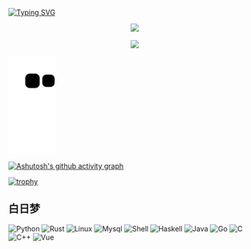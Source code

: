 [![Typing SVG](https://readme-typing-svg.demolab.com?font=Fira+Code&size=29&pause=1000&color=17A6FFA9&center=true&vCenter=true&width=1024&height=200&separator=%3C&lines=%E6%80%9D%E5%BF%B5%E7%9D%80%E5%89%8D%E4%B8%96%E7%9A%84%E9%82%82%E9%80%85%E4%BB%A5%E5%8F%8A%E6%9C%AA%E6%9D%A5%E7%9A%84%E4%BD%A0%EF%BC%8C%E6%88%91%E5%9C%A8%E8%BF%99%E6%9D%A1%E7%9F%AD%E4%BF%A1%E4%B8%AD%E5%80%BE%E6%B3%A8%E6%89%80%E6%9C%89%E7%9A%84%E9%AD%94%E5%8A%9B%E5%8F%91%E9%80%81%E7%BB%99%E4%BD%A0%E3%80%82%3Clove+you+for+ever%3C%E7%A0%B4%E7%A2%8E%E5%90%A7%E7%8E%B0%E5%AE%9E%EF%BC%8C%E5%B4%A9%E8%A3%82%E5%90%A7%E7%B2%BE%E7%A5%9E%EF%BC%8C%E6%94%BE%E9%80%90%E8%BF%99%E4%B8%AA%E4%B8%96%E7%95%8C%EF%BC%81%3C%E6%98%AF%E5%9B%9E%E5%88%B0%E9%82%A3%E6%97%A0%E8%81%8A%E7%9A%84%E7%8E%B0%E5%AE%9E%E4%B8%AD%EF%BC%81%E8%BF%98%E6%98%AF%E5%92%8C%E6%88%91%E4%B8%80%E8%B5%B7%E6%94%B9%E5%8F%98%E9%82%A3%E7%8E%B0%E5%AE%9E%EF%BC%81%3C%E5%88%86%E5%88%AB%E7%9A%84%E8%AF%9D%E4%BB%8E%E5%98%B4%E9%87%8C%E8%AF%B4%E5%87%BA%E6%9D%A5%E7%9A%84%E8%AF%9D%EF%BC%8C%E5%B0%B1%E8%A6%81%E5%88%86%E5%88%AB%E4%BA%86;%3C%E5%8F%AA%E8%A6%81%E4%B8%8D%E8%AF%B4%E5%87%BA%E5%88%86%E5%88%AB%E5%B0%B1%E4%B8%8D%E4%BC%9A%E5%88%86%E5%88%AB%EF%BC%8C%E9%82%A3%E5%B0%B1%E6%98%AF%E4%B8%96%E7%95%8C%E7%9A%84%E7%9C%9F%E7%90%86%E3%80%82)](https://git.io/typing-svg)

<p align="center">
  <img src="https://i2.hdslb.com/bfs/archive/08a1ebae5833659dd9f14302efb47401feab3565.jpg" />
</p>

<p align="center">
  <img src="https://github-readme-stats.vercel.app/api?username=cyear&show_icons=true&theme=transparent" />
</p>

![](https://raw.githubusercontent.com/cyear/cyear/main/dist/github-contribution-grid-snake.svg)

[![Ashutosh's github activity graph](https://github-readme-activity-graph.vercel.app/graph?username=cyear&theme=github-compact	)](https://github.com/ashutosh00710/github-readme-activity-graph)

[![trophy](https://github-profile-trophy.vercel.app/?username=cyear&theme=onedark&row=1&no-bg=true)](https://github.com/ryo-ma/github-profile-trophy)

## 白日梦 

![Python](https://img.shields.io/badge/-Python-192133?style=flat-square&logo=python&logoColor=white)
![Rust](https://img.shields.io/badge/-Rust-192133?style=flat-square&logo=rust&logoColor=white)
![Linux](https://img.shields.io/badge/-Linux-192133?style=flat-square&logo=linux&logoColor=white)
![Mysql](https://img.shields.io/badge/-Mysql-192133?style=flat-square&logo=mysq&logoColor=white)
![Shell](https://img.shields.io/badge/-Shell-192133?style=flat-square&logo=shell&logoColor=white)
![Haskell](https://img.shields.io/badge/-Haskell-192133?style=flat-square&logo=haskell&logoColor=white)
![Java](https://img.shields.io/badge/-Java-192133?style=flat-square&logo=java&logoColor=white)
![Go](https://img.shields.io/badge/-Go-192133?style=flat-square&logo=go&logoColor=white)
![C](https://img.shields.io/badge/-C-192133?style=flat-square&logo=c&logoColor=white)
![C++](https://img.shields.io/badge/-C++-192133?style=flat-square&logo=c++&logoColor=white)
![Vue](https://img.shields.io/badge/-Vue-192133?style=flat-square&logo=vue&logoColor=white)


